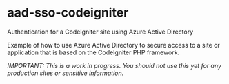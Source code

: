 # aad-sso-codeigniter
Authentication for a CodeIgniter site using Azure Active Directory

Example of how to use Azure Active Directory to secure access to a site or application that is based on the CodeIgniter PHP framework.

*IMPORTANT: This is a work in progress. You should not use this yet for any production sites or sensitive information.*